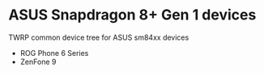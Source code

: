 # ASUS Snapdragon 8+ Gen 1 devices
TWRP common device tree for ASUS sm84xx devices
- ROG Phone 6 Series
- ZenFone 9
